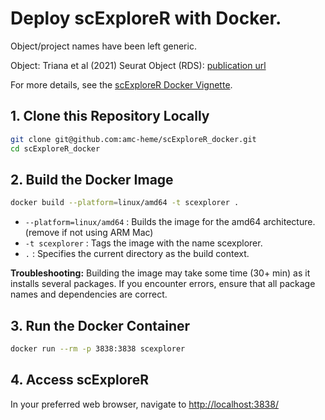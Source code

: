 # Deploy scExploreR with Docker.

Object/project names have been left generic.

Object:  Triana et al (2021) Seurat Object (RDS): [publication url](https://www.nature.com/articles/s41590-021-01059-0)

For more details, see the [scExploreR Docker Vignette](https://amc-heme.github.io/scExploreR/articles/docker.html).

## 1. Clone this Repository Locally

```bash
git clone git@github.com:amc-heme/scExploreR_docker.git 
cd scExploreR_docker
```

## 2. Build the Docker Image

```bash
docker build --platform=linux/amd64 -t scexplorer .
```

- `--platform=linux/amd64` : Builds the image for the amd64 architecture. (remove if not using ARM Mac)
- `-t scexplorer` : Tags the image with the name scexplorer.
- `.` : Specifies the current directory as the build context.

**Troubleshooting:** Building the image may take some time (30+ min) as it installs several packages. If you encounter errors, ensure that all package names and dependencies are correct.

## 3. Run the Docker Container

```bash
docker run --rm -p 3838:3838 scexplorer
```

## 4. Access scExploreR

In your preferred web browser, navigate to [http://localhost:3838/](http://localhost:3838/)
